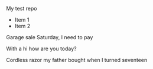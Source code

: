 My test repo

* Item 1
* Item 2

Garage sale Saturday, I need to pay

With a hi how are you today?

Cordless razor my father bought when I turned seventeen
